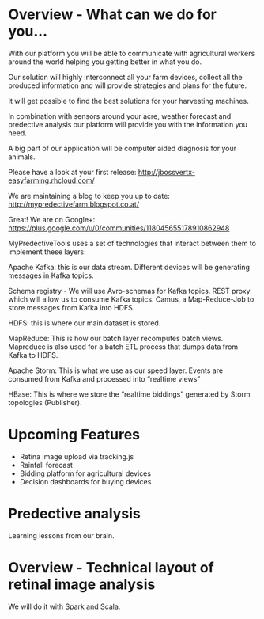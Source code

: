 Overview - What can we do for you...
====================================

With our platform you will be able to communicate with agricultural workers around the world helping you getting better in what you do.

Our solution will highly interconnect all your farm devices, collect all the produced information and will provide strategies and plans for the future.

It will get possible to find the best solutions for your harvesting machines.

In combination with sensors around your acre, weather forecast and predective analysis our platform will provide you with the information you need.

A big part of our application will be computer aided diagnosis for your animals.

Please have a look at your first release: http://jbossvertx-easyfarming.rhcloud.com/

We are maintaining a blog to keep you up to date:  http://mypredectivefarm.blogspot.co.at/

Great! We are on Google+: https://plus.google.com/u/0/communities/118045655178910862948

MyPredectiveTools uses a set of technologies that interact between them to implement these layers:

Apache Kafka: this is our data stream. Different devices will be generating messages in Kafka topics.

Schema registry - We will use Avro-schemas for Kafka topics.
REST proxy which will allow us to consume Kafka topics.
Camus, a Map-Reduce-Job to store messages from Kafka into HDFS.

HDFS: this is where our main dataset is stored.

MapReduce: This is how our batch layer recomputes batch views. Mapreduce is also used for a batch ETL process that dumps data from Kafka to HDFS.

Apache Storm: This is what we use as our speed layer. Events are consumed from Kafka and processed into “realtime views”

HBase: This is where we store the “realtime biddings” generated by Storm topologies (Publisher).

Upcoming Features
=================

 - Retina image upload via tracking.js
 - Rainfall forecast
 - Bidding platform for agricultural devices
 - Decision dashboards for buying devices
 
Predective analysis
===================

Learning lessons from our brain.

Overview - Technical layout of retinal image analysis
=====================================================

We will do it with Spark and Scala.
 

